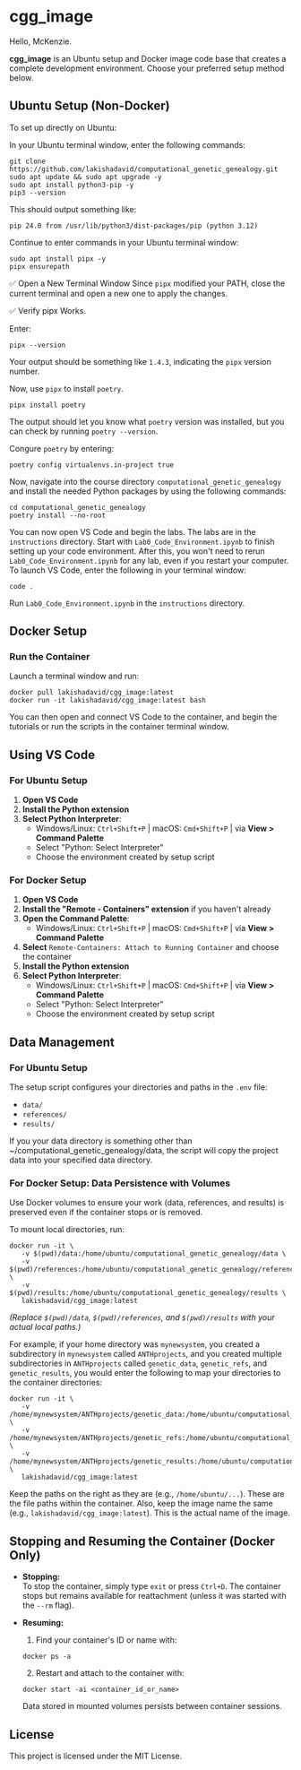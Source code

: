 # cgg_image

Hello, McKenzie.

**cgg_image** is an Ubuntu setup and Docker image code base that creates a complete development environment. Choose your preferred setup method below.

## Ubuntu Setup (Non-Docker)

To set up directly on Ubuntu:

In your Ubuntu terminal window, enter the following commands:
```
git clone https://github.com/lakishadavid/computational_genetic_genealogy.git
sudo apt update && sudo apt upgrade -y
sudo apt install python3-pip -y
pip3 --version
```
This should output something like:
```
pip 24.0 from /usr/lib/python3/dist-packages/pip (python 3.12)
```
Continue to enter commands in your Ubuntu terminal window:
```
sudo apt install pipx -y
pipx ensurepath
```
✅ Open a New Terminal Window
Since `pipx` modified your PATH, close the current terminal and open a new one to apply the changes.

✅ Verify pipx Works.

Enter:
```
pipx --version
```
Your output should be something like `1.4.3`, indicating the `pipx` version number.

Now, use `pipx` to install `poetry`.
```
pipx install poetry
```
The output should let you know what `poetry` version was installed, but you can check by running `poetry --version`.

Congure `poetry` by entering:
```
poetry config virtualenvs.in-project true
```

Now, navigate into the course directory `computational_genetic_genealogy` and install the needed Python packages by using the following commands:
```
cd computational_genetic_genealogy
poetry install --no-root
```
You can now open VS Code and begin the labs. The labs are in the `instructions` directory. Start with `Lab0_Code_Environment.ipynb` to finish setting up your code environment. After this, you won't need to rerun `Lab0_Code_Environment.ipynb` for any lab, even if you restart your computer. To launch VS Code, enter the following in your terminal window:
```
code .
```

Run `Lab0_Code_Environment.ipynb` in the `instructions` directory.

## Docker Setup 

### Run the Container

Launch a terminal window and run:
```
docker pull lakishadavid/cgg_image:latest
docker run -it lakishadavid/cgg_image:latest bash
```
You can then open and connect VS Code to the container, and begin the tutorials or run the scripts in the container terminal window.

## Using VS Code

### For Ubuntu Setup
1. **Open VS Code**
2. **Install the Python extension** 
3. **Select Python Interpreter**:
   - Windows/Linux: `Ctrl+Shift+P` | macOS: `Cmd+Shift+P` | via **View > Command Palette**
   - Select "Python: Select Interpreter"
   - Choose the environment created by setup script

### For Docker Setup
1. **Open VS Code**
2. **Install the "Remote - Containers" extension** if you haven't already
3. **Open the Command Palette**:
   - Windows/Linux: `Ctrl+Shift+P` | macOS: `Cmd+Shift+P` | via **View > Command Palette**
4. **Select** `Remote-Containers: Attach to Running Container` and choose the container
5. **Install the Python extension** 
6. **Select Python Interpreter**:
   - Windows/Linux: `Ctrl+Shift+P` | macOS: `Cmd+Shift+P` | via **View > Command Palette**
   - Select "Python: Select Interpreter"
   - Choose the environment created by setup script

## Data Management

### For Ubuntu Setup
The setup script configures your directories and paths in the `.env` file:
- `data/`
- `references/`
- `results/`

If you your data directory is something other than ~/computational_genetic_genealogy/data, the script will copy
the project data into your specified data directory.

### For Docker Setup: Data Persistence with Volumes

Use Docker volumes to ensure your work (data, references, and results) is preserved even if the container stops or is removed.

To mount local directories, run:
```
docker run -it \
   -v $(pwd)/data:/home/ubuntu/computational_genetic_genealogy/data \
   -v $(pwd)/references:/home/ubuntu/computational_genetic_genealogy/references \
   -v $(pwd)/results:/home/ubuntu/computational_genetic_genealogy/results \
   lakishadavid/cgg_image:latest
```
*(Replace `$(pwd)/data`, `$(pwd)/references`, and `$(pwd)/results` with your actual local paths.)*

For example, if your home directory was `mynewsystem`, you created a subdirectory in `mynewsystem` called `ANTHprojects`,
and you created multiple subdirectories in `ANTHprojects` called `genetic_data`, `genetic_refs`, and `genetic_results`, 
you would enter the following to map your directories to the container directories:

```
docker run -it \
   -v /home/mynewsystem/ANTHprojects/genetic_data:/home/ubuntu/computational_genetic_genealogy/data \
   -v /home/mynewsystem/ANTHprojects/genetic_refs:/home/ubuntu/computational_genetic_genealogy/references \
   -v /home/mynewsystem/ANTHprojects/genetic_results:/home/ubuntu/computational_genetic_genealogy/results \
   lakishadavid/cgg_image:latest
```

Keep the paths on the right as they are (e.g., `/home/ubuntu/...`). These are the file paths within the container.
Also, keep the image name the same (e.g., `lakishadavid/cgg_image:latest`). This is the actual name of the image.

## Stopping and Resuming the Container (Docker Only)

- **Stopping:**  
  To stop the container, simply type `exit` or press `Ctrl+D`. The container stops but remains available for reattachment (unless it was started with the `--rm` flag).

- **Resuming:**  
  1. Find your container's ID or name with:
  ```
  docker ps -a
  ```
  2. Restart and attach to the container with:
  ```
  docker start -ai <container_id_or_name>
  ```
  Data stored in mounted volumes persists between container sessions.

## License

This project is licensed under the MIT License.
